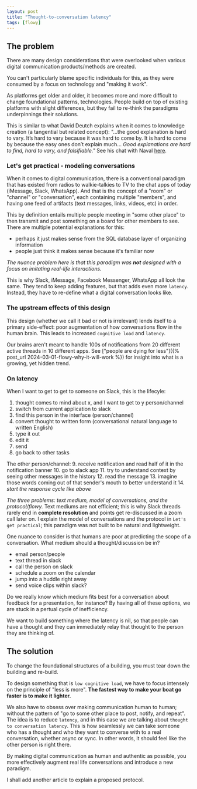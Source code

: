 ```yaml
---
layout: post
title: "Thought-to-conversation latency"
tags: [flowy]
---
```


## The problem
There are many design considerations that were overlooked when various digital communication products/methods are created.

You can't particularly blame specific individuals for this, as they were consumed by a focus on technology and "making it work".

As platforms get older and older, it becomes more and more difficult to change foundational patterns, technologies. People build on top of existing platforms with slight differences, but they fail to re-think the paradigms underpinnings their solutions.

This is similar to what David Deutch explains when it comes to knowledge creation (a tangential but related concept): "...the good explanation is hard to vary. It’s hard to vary because it was hard to come by. It is hard to come by because the easy ones don’t explain much... _Good explanations are hard to find, hard to vary, and falsifiable."_ See his chat with Naval [here](https://nav.al/david-deutsch).

### Let's get practical - modeling conversations
When it comes to digital communication, there is a conventional paradigm that has existed from radios to walkie-talkies to TV to the chat apps of today (iMessage, Slack, WhatsApp). And that is the concept of a "room" or "channel" or "conversation", each containing multiple "members", and having one feed of artifacts (text messages, links, videos, etc) in order.

This by definition entails multiple people meeting in "some other place" to then transmit and post something on a board for other members to see. There are multiple potential explanations for this:
- perhaps it just makes sense from the SQL database layer of organizing information
- people just think it makes sense because it's familiar now

_The nuance problem here is that this paradigm was **not** designed with a focus on imitating real-life interactions._

This is why Slack, iMessage, Facebook Messenger, WhatsApp all look the same. They tend to keep adding features, but that adds even more `latency`. Instead, they have to re-define what a digital conversation looks like.

### The upstream effects of this design
This design (whether we call it bad or not is irrelevant) lends itself to a primary side-effect: poor augmentation of how conversations flow in the human brain. This leads to increased `cognitive load` and `latency`.

Our brains aren't meant to handle 100s of notifications from 20 different active threads in 10 different apps. See ["people are dying for less"]({% post_url 2024-03-01-flowy-why-it-will-work %}) for insight into what is a growing, yet hidden trend.

### On latency
When I want to get to get to someone on Slack, this is the lifecyle:
1. thought comes to mind about x, and I want to get to y person/channel
2. switch from current application to slack
3. find this person in the interface (person/channel)
4. convert thought to written form (conversational natural language to written English)
5. type it out
6. edit it
7. send
8. go back to other tasks

The other person/channel:
9. receive notification and read half of it in the notification banner
10. go to slack app
11. try to understand context by seeing other messages in the history
12. read the message
13. imagine those words coming out of that sender's mouth to better understand it
14. _start the response cycle like above_

_The three problems: text medium, model of conversations, and the protocol/flowy._ Text mediums are not efficient; this is why Slack threads rarely end in **complete resolution** and points get re-discussed in a zoom call later on. I explain the model of conversations and the protocol in `Let's get practical`; this paradigm was not built to be natural and lightweight.

One nuance to consider is that humans are poor at predicting the scope of a conversation. What medium should a thought/discussion be in?
- email person/people
- text thread in slack
- call the person on slack
- schedule a zoom on the calendar
- jump into a huddle right away
- send voice clips within slack?

Do we really know which medium fits best for a conversation about feedback for a presentation, for instance? By having all of these options, we are stuck in a pertual cycle of inefficiency.

We want to build something where the latency is nil, so that people can have a thought and they can immediately relay that thought to the person they are thinking of.

## The solution

To change the foundational structures of a building, you must tear down the building and re-build.

To design something that is `low cognitive load`, we have to focus intensely on the principle of "less is more". **The fastest way to make your boat go faster is to make it lighter.**

We also have to obsess over making communication human to human; without the pattern of "go to some other place to post, notify, and repeat". The idea is to reduce `latency`, and in this case we are talking about `thought to conversation latency`. This is how seamlessly we can take someone who has a thought and who they want to converse with to a real conversation, whether async or sync. In other words, it should feel like the other person is right there.

By making digital communication as human and authentic as possible, you more effectively augment real life conversations and introduce a new paradigm.

I shall add another article to explain a proposed protocol.
